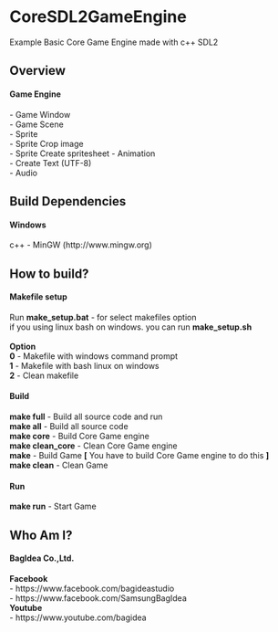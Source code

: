 # CoreSDL2GameEngine
Example Basic Core Game Engine made with c++ SDL2
<h2>Overview</h2>
<h4>Game Engine</h4>
- Game Window</br>
- Game Scene</br>
- Sprite</br>
- Sprite Crop image</br>
- Sprite Create spritesheet - Animation</br>
- Create Text (UTF-8)</br>
- Audio</br>
<h2>Build Dependencies</h2>
<h4>Windows</h4>
c++ - MinGW (http://www.mingw.org)
<h2>How to build?</h2>
<h4>Makefile setup</h4>
Run <b>make_setup.bat</b> - for select makefiles option</br>
if you using linux bash on windows. you can run <b>make_setup.sh</b></br></br>
<b>Option</b></br>
<b>0</b> - Makefile with windows command prompt</br>
<b>1</b> - Makefile with bash linux on windows</br>
<b>2</b> - Clean makefile</br>
<h4>Build</h4>
<b>make full</b> - Build all source code and run</br>
<b>make all</b> - Build all source code</br>
<b>make core</b> - Build Core Game engine</br>
<b>make clean_core</b> - Clean Core Game engine</br>
<b>make</b> - Build Game <b>[</b> You have to build Core Game engine to do this <b>]</b></br>
<b>make clean</b> - Clean Game</br>
<h4>Run</h4>
<b>make run</b> - Start Game</br>
<h2>Who Am I?</h2>
<h4>BagIdea Co.,Ltd.</h4>
<b>Facebook</b></br>
- https://www.facebook.com/bagideastudio</br>
- https://www.facebook.com/SamsungBagIdea</br>
<b>Youtube</b></br>
- https://www.youtube.com/bagidea</br>
